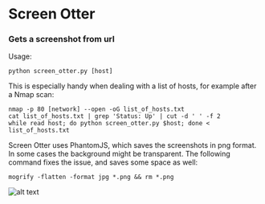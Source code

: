 # Screen Otter

### Gets a screenshot from url

Usage:
```
python screen_otter.py [host]
```

This is especially handy when dealing with a list of hosts, for example after a Nmap scan:
```
nmap -p 80 [network] --open -oG list_of_hosts.txt
cat list_of_hosts.txt | grep 'Status: Up' | cut -d ' ' -f 2
while read host; do python screen_otter.py $host; done < list_of_hosts.txt
```

Screen Otter uses PhantomJS, which saves the screenshots in png format. In some cases the background might be transparent. The following command fixes the issue, and saves some space as well:
```
mogrify -flatten -format jpg *.png && rm *.png
```
![alt text](http://pozziblemoviereviews.com/wp-content/uploads/2013/01/evilotter.jpg "Screen Otter")
